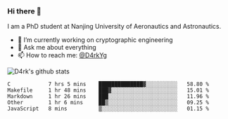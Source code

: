 ### Hi there 👋

I am a PhD student at Nanjing University of Aeronautics and Astronautics.

- 🔭 I’m currently working on cryptographic engineering
- 💬 Ask me about everything
- 📫 How to reach me: [@D4rkYg](https://twitter.com/D4rkYg)

![D4rk's github stats](https://github-readme-stats.vercel.app/api?username=dd4rk&show_icons=true&title_color=fff&icon_color=79ff97&text_color=9f9f9f&bg_color=151515)

<!--START_SECTION:waka-->
```text
C            7 hrs 5 mins    ██████████████▓░░░░░░░░░░   58.80 % 
Makefile     1 hr 48 mins    ███▓░░░░░░░░░░░░░░░░░░░░░   15.01 % 
Markdown     1 hr 26 mins    ███░░░░░░░░░░░░░░░░░░░░░░   11.96 % 
Other        1 hr 6 mins     ██▒░░░░░░░░░░░░░░░░░░░░░░   09.25 % 
JavaScript   8 mins          ▒░░░░░░░░░░░░░░░░░░░░░░░░   01.15 % 
```
<!--END_SECTION:waka-->
